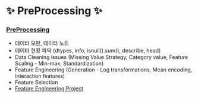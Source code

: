 # :sparkles: PreProcessing :sparkles:

### [PreProcessing](https://github.com/Chaewon-Leee/TIL/blob/main/ML/Time_Series/time_series.ipynb)

- 데이터 모판, 데이터 노트
- 데이터 현황 파악 (dtypes, info, isnull().sum(), describe, head)
- Data Cleaning issues (Missing Value Strategy, Category value, Feature Scaling - Min-max, Standardization)
- Feature Engineering (Generation - Log transformations, Mean encoding, Interaction features)
- Feature Selection
- [Feature Engineering Project](https://github.com/Chaewon-Leee/STUDY-Sales_Feature_Engineering)
